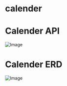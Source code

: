 # calender

# Calender API
![Image](https://github.com/user-attachments/assets/17b6dd93-e83c-43b1-8edb-24596f03cb3a)

# Calender ERD
![Image](https://github.com/user-attachments/assets/649780cc-e8b9-46fb-91dd-0c006673058b)
